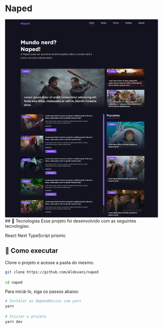 # Naped

<div align="center">
<img src=".github/tela.png" >
</div>
## 🚀 Tecnologias
Esse projeto foi desenvolvido com as seguintes tecnologias:

React
Next
TypeScript
prismic


## 🧪 Como executar
Clone o projeto e acesse a pasta do mesmo.


```bash
git clone https://github.com/Aldovani/naped

cd naped

```
Para iniciá-lo, siga os passos abaixo:


```bash
# Instalar as dependências com yarn
yarn

# Iniciar o projeto
yarn dev

```


